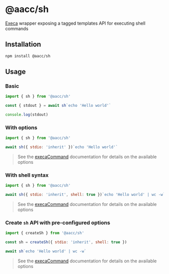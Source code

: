 # @aacc/sh

[Execa](https://www.npmjs.com/package/execa) wrapper exposing a tagged templates
API for executing shell commands

## Installation

```sh
npm install @aacc/sh
```

## Usage

### Basic

```js
import { sh } from '@aacc/sh'

const { stdout } = await sh`echo 'Hello world'`

console.log(stdout)
```

### With options

```js
import { sh } from '@aacc/sh'

await sh({ stdio: 'inherit' })`echo 'Hello world'`
```

> See the
> [execaCommand](https://github.com/sindresorhus/execa#execacommandcommand-options)
> documentation for details on the available options

### With shell syntax

```js
import { sh } from '@aacc/sh'

await sh({ stdio: 'inherit', shell: true })`echo 'Hello world' | wc -w`
```

> See the
> [execaCommand](https://github.com/sindresorhus/execa#execacommandcommand-options)
> documentation for details on the available options

### Create `sh` API with pre-configured options

```js
import { createSh } from '@aacc/sh'

const sh = createSh({ stdio: 'inherit', shell: true })

await sh`echo 'Hello world' | wc -w`
```

> See the
> [execaCommand](https://github.com/sindresorhus/execa#execacommandcommand-options)
> documentation for details on the available options

